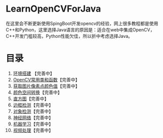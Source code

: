 # LearnOpenCVForJava
在这里会不断更新使用SpingBoot开发opencv的经验，网上很多教程都是使用C++和Python，这里选择Java语言的原因是：适合在web中集成OpenCV，C++开发门槛较高，Python性能欠佳，所以折中考虑选择Java。

# 目录
1. [环境搭建](/tutorials/环境搭建.md) 【完善中】
2. [OpenCV常用类和函数](/tutorials/OpenCV常用类和函数.md)【完善中】
3. [获取图片像素点颜色值](/tutorials/获取图片像素点颜色值.md)【完善中】
4. [颜色空间转换](/tutorials/颜色空间转换.md)【完善中】
5. [直方图](/tutorials/直方图.md)【完善中】
6. [边框检测](/tutorials/边框检测.md)【完善中】
7. [对象检测](/tutorials/对象检测.md)【完善中】
8. [神经网络](/tutorials/DNN.md)【完善中】
9. [机器学习](/tutorials/ml.md)【完善中】
10. [视频处理](/tutorials/视频处理.md)【完善中】
